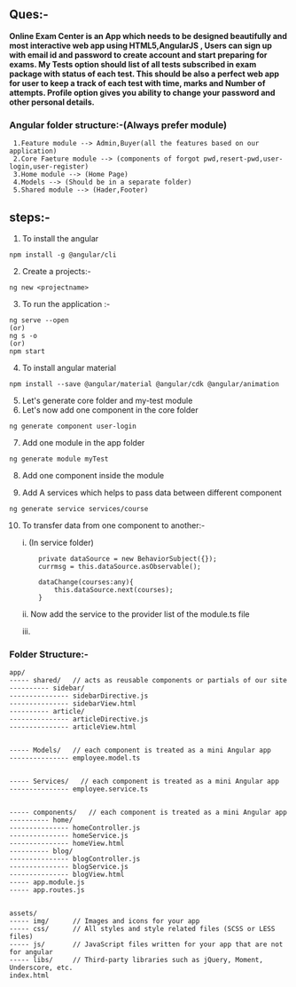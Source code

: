  ## Ques:-
 <b><p>Online Exam Center is an App which needs to be designed beautifully and most interactive web app using HTML5,AngularJS , Users can sign up with email id and password to create account and start preparing for exams. My Tests option should list of all tests subscribed in exam package with status of each test. This should be also a perfect web app for user to keep a track of each test with time, marks and Number of attempts. Profile option gives you ability to change your password and other personal details.
 </p>
</b>


 ### Angular folder structure:-(Always prefer module)
```
 1.Feature module --> Admin,Buyer(all the features based on our application)
 2.Core Faeture module --> (components of forgot pwd,resert-pwd,user-login,user-register)
 3.Home module --> (Home Page)
 4.Models --> (Should be in a separate folder)
 5.Shared module --> (Hader,Footer)
```


 ## steps:-


1. To install the angular
```
npm install -g @angular/cli
```
2. Create a projects:-
```
ng new <projectname>
```
3. To run the application :-

```
ng serve --open 
(or)
ng s -o 
(or)
npm start
```
4. To install angular material
```
npm install --save @angular/material @angular/cdk @angular/animation
```
5.  Let's generate core folder and my-test module
6. Let's now add one component in the core folder

```
ng generate component user-login
```
7. Add one module in the app folder

```
ng generate module myTest           
```
8. Add one component inside the module

9. Add A services which helps to pass data between different component

```
ng generate service services/course
```

10. To transfer data from one component to another:- 
    
    i. (In service folder)
    ```
        private dataSource = new BehaviorSubject({});
        currmsg = this.dataSource.asObservable();

        dataChange(courses:any){
            this.dataSource.next(courses);
        }
    ```
    ii. Now add the service to the provider list of the module.ts file

    iii.
### Folder Structure:-

```
app/
----- shared/   // acts as reusable components or partials of our site
---------- sidebar/
--------------- sidebarDirective.js
--------------- sidebarView.html
---------- article/
--------------- articleDirective.js
--------------- articleView.html


----- Models/   // each component is treated as a mini Angular app
--------------- employee.model.ts


----- Services/   // each component is treated as a mini Angular app
--------------- employee.service.ts


----- components/   // each component is treated as a mini Angular app
---------- home/
--------------- homeController.js
--------------- homeService.js
--------------- homeView.html
---------- blog/
--------------- blogController.js
--------------- blogService.js
--------------- blogView.html
----- app.module.js
----- app.routes.js


assets/
----- img/      // Images and icons for your app
----- css/      // All styles and style related files (SCSS or LESS files)
----- js/       // JavaScript files written for your app that are not for angular
----- libs/     // Third-party libraries such as jQuery, Moment, Underscore, etc.
index.html

```